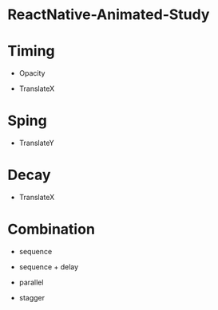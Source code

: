# ReactNative-Animated-Study

# Timing

- Opacity

- TranslateX

# Sping

- TranslateY

# Decay

- TranslateX

# Combination

- sequence

- sequence + delay

- parallel

- stagger
